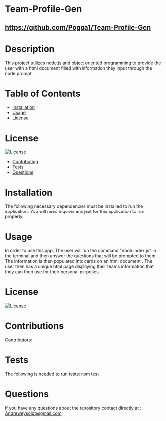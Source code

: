 # Team-Profile-Gen
  ## https://github.com/Pogga1/Team-Profile-Gen
 
  # Description
  This project utilizes node.js and object oriented programming to provide the user with a html document filled with information they input through the node prompt
# Table of Contents
* [Installation](#installation)
* [Usage](#usage)
* [License](#license)
# License
[![License](https://img.shields.io/badge/License-MIT-yellow.svg)](https://opensource.org/licenses/MIT)
* [Contributing](#contributions)
* [Tests](#test)
* [Questions](#questions)
# Installation
The following necessary dependencies must be installed to run the application: 
You will need inquirer and jest for this application to run properly.
# Usage
  In order to use this app, The user will run the command "node index.js" in the terminal and then answer the questions that will be prompted to them. The information is then populated into cards on an html document . The user then has a unique html page displaying their teams information that they can then use for their personal purposes.
  # License
[![License](https://img.shields.io/badge/License-MIT-yellow.svg)](https://opensource.org/licenses/MIT)
  # Contributions
  Contributors: 
  # Tests
  The following is needed to run tests: npm test
  # Questions
  If you have any questions about the repository contact  directly at : Andreweysoldt@gmail.com.
  
